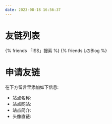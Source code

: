 ```yaml
---
date: 2023-08-18 16:56:37
---
```


# 友链列表

{% friends 「ISS」搜索 %}
{% friends LのBlog %}

# 申请友链
在下方留言里添加如下信息:
- 站点名称:
- 站点网站:
- 站点简介:
- 头像直链:

